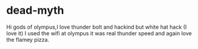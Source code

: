 # dead-myth

Hi gods of olympus,I love thunder bolt and hackind but white hat hack (I love it)
I used the wifi at olympus it was real thunder speed and again love the flamey pizza.
